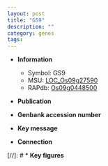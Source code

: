 ```yaml
---
layout: post
title: "GS9"
description: ""
category: genes
tags: 
---
```


* **Information**  
    + Symbol: GS9  
    + MSU: [LOC_Os09g27590](http://rice.uga.edu/cgi-bin/ORF_infopage.cgi?orf=LOC_Os09g27590)  
    + RAPdb: [Os09g0448500](http://rapdb.dna.affrc.go.jp/viewer/gbrowse_details/irgsp1?name=Os09g0448500)  

* **Publication**  

* **Genbank accession number**  

* **Key message**  

* **Connection**  

[//]: # * **Key figures**  



